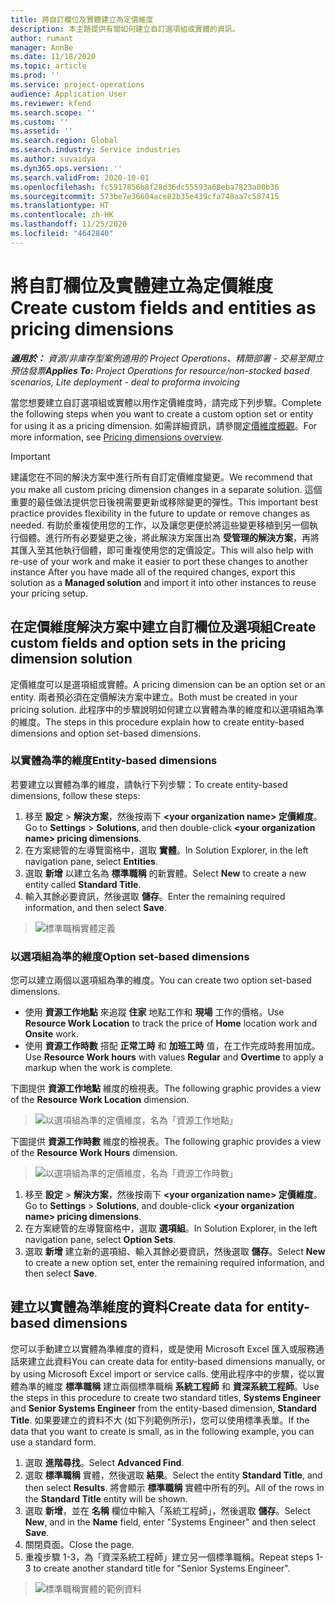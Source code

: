 ```yaml
---
title: 將自訂欄位及實體建立為定價維度
description: 本主題提供有關如何建立自訂選項組或實體的資訊。
author: rumant
manager: AnnBe
ms.date: 11/18/2020
ms.topic: article
ms.prod: ''
ms.service: project-operations
audience: Application User
ms.reviewer: kfend
ms.search.scope: ''
ms.custom: ''
ms.assetid: ''
ms.search.region: Global
ms.search.industry: Service industries
ms.author: suvaidya
ms.dyn365.ops.version: ''
ms.search.validFrom: 2020-10-01
ms.openlocfilehash: fc5917856b8f28d36dc55593a68eba7823a00b36
ms.sourcegitcommit: 573be7e36604ace82b35e439cfa748aa7c587415
ms.translationtype: HT
ms.contentlocale: zh-HK
ms.lasthandoff: 11/25/2020
ms.locfileid: "4642840"
---
```

# <a name="create-custom-fields-and-entities-as-pricing-dimensions"></a><span data-ttu-id="73f2c-103">將自訂欄位及實體建立為定價維度</span><span class="sxs-lookup"><span data-stu-id="73f2c-103">Create custom fields and entities as pricing dimensions</span></span>

<span data-ttu-id="73f2c-104">_**適用於：** 資源/非庫存型案例適用的 Project Operations、精簡部署 - 交易至開立預估發票_</span><span class="sxs-lookup"><span data-stu-id="73f2c-104">_**Applies To:** Project Operations for resource/non-stocked based scenarios, Lite deployment - deal to proforma invoicing_</span></span>

<span data-ttu-id="73f2c-105">當您想要建立自訂選項組或實體以用作定價維度時，請完成下列步驟。</span><span class="sxs-lookup"><span data-stu-id="73f2c-105">Complete the following steps when you want to create a custom option set or entity for using it as a pricing dimension.</span></span> <span data-ttu-id="73f2c-106">如需詳細資訊，請參閱[定價維度概觀](pricing-dimensions-overview.md)。</span><span class="sxs-lookup"><span data-stu-id="73f2c-106">For more information, see [Pricing dimensions overview](pricing-dimensions-overview.md).</span></span>  

> [!IMPORTANT]
> <span data-ttu-id="73f2c-107">建議您在不同的解決方案中進行所有自訂定價維度變更。</span><span class="sxs-lookup"><span data-stu-id="73f2c-107">We recommend that you make all custom pricing dimension changes in a separate solution.</span></span> <span data-ttu-id="73f2c-108">這個重要的最佳做法提供您日後視需要更新或移除變更的彈性。</span><span class="sxs-lookup"><span data-stu-id="73f2c-108">This important best practice provides flexibility in the future to update or remove changes as needed.</span></span> <span data-ttu-id="73f2c-109">有助於重複使用您的工作，以及讓您更便於將這些變更移植到另一個執行個體。進行所有必要變更之後，將此解決方案匯出為 **受管理的解決方案**，再將其匯入至其他執行個體，即可重複使用您的定價設定。</span><span class="sxs-lookup"><span data-stu-id="73f2c-109">This will also help with re-use of your work and make it easier to port these changes to another instance After you have made all of the required changes, export this solution as a **Managed solution** and import it into other instances to reuse your pricing setup.</span></span>

  
## <a name="create-custom-fields-and-option-sets-in-the-pricing-dimension-solution"></a><span data-ttu-id="73f2c-110">在定價維度解決方案中建立自訂欄位及選項組</span><span class="sxs-lookup"><span data-stu-id="73f2c-110">Create custom fields and option sets in the pricing dimension solution</span></span>

<span data-ttu-id="73f2c-111">定價維度可以是選項組或實體。</span><span class="sxs-lookup"><span data-stu-id="73f2c-111">A pricing dimension can be an option set or an entity.</span></span> <span data-ttu-id="73f2c-112">兩者預必須在定價解決方案中建立。</span><span class="sxs-lookup"><span data-stu-id="73f2c-112">Both must be created in your pricing solution.</span></span> <span data-ttu-id="73f2c-113">此程序中的步驟說明如何建立以實體為準的維度和以選項組為準的維度。</span><span class="sxs-lookup"><span data-stu-id="73f2c-113">The steps in this procedure explain how to create entity-based dimensions and option set-based dimensions.</span></span>

### <a name="entity-based-dimensions"></a><span data-ttu-id="73f2c-114">以實體為準的維度</span><span class="sxs-lookup"><span data-stu-id="73f2c-114">Entity-based dimensions</span></span>
<span data-ttu-id="73f2c-115">若要建立以實體為準的維度，請執行下列步驟：</span><span class="sxs-lookup"><span data-stu-id="73f2c-115">To create entity-based dimensions, follow these steps:</span></span>

1. <span data-ttu-id="73f2c-116">移至 **設定** > **解決方案**，然後按兩下 **\<your organization name> 定價維度**。</span><span class="sxs-lookup"><span data-stu-id="73f2c-116">Go to **Settings** > **Solutions**, and then double-click **\<your organization name> pricing dimensions**.</span></span>
2. <span data-ttu-id="73f2c-117">在方案總管的左導覽窗格中，選取 **實體**。</span><span class="sxs-lookup"><span data-stu-id="73f2c-117">In Solution Explorer, in the left navigation pane, select **Entities**.</span></span>
3. <span data-ttu-id="73f2c-118">選取 **新增** 以建立名為 **標準職稱** 的新實體。</span><span class="sxs-lookup"><span data-stu-id="73f2c-118">Select **New** to create a new entity called **Standard Title**.</span></span> 
4. <span data-ttu-id="73f2c-119">輸入其餘必要資訊，然後選取 **儲存**。</span><span class="sxs-lookup"><span data-stu-id="73f2c-119">Enter the remaining required information, and then select **Save**.</span></span>

> ![標準職稱實體定義](media/Standard-Title-entity-definition.png)

### <a name="option-set-based-dimensions"></a><span data-ttu-id="73f2c-121">以選項組為準的維度</span><span class="sxs-lookup"><span data-stu-id="73f2c-121">Option set-based dimensions</span></span> 
<span data-ttu-id="73f2c-122">您可以建立兩個以選項組為準的維度。</span><span class="sxs-lookup"><span data-stu-id="73f2c-122">You can create two option set-based dimensions.</span></span> 

- <span data-ttu-id="73f2c-123">使用 **資源工作地點** 來追蹤 **住家** 地點工作和 **現場** 工作的價格。</span><span class="sxs-lookup"><span data-stu-id="73f2c-123">Use **Resource Work Location** to track the price of **Home** location work and **Onsite** work.</span></span> 
- <span data-ttu-id="73f2c-124">使用 **資源工作時數** 搭配 **正常工時** 和 **加班工時** 值，在工作完成時套用加成。</span><span class="sxs-lookup"><span data-stu-id="73f2c-124">Use **Resource Work hours** with values **Regular** and **Overtime** to apply a markup when the work is complete.</span></span>

<span data-ttu-id="73f2c-125">下圖提供 **資源工作地點** 維度的檢視表。</span><span class="sxs-lookup"><span data-stu-id="73f2c-125">The following graphic provides a view of the **Resource Work Location** dimension.</span></span> 

> ![以選項組為準的定價維度，名為「資源工作地點」](media/Option-set-PD-called-Resource-Work-Location.png)

<span data-ttu-id="73f2c-127">下圖提供 **資源工作時數** 維度的檢視表。</span><span class="sxs-lookup"><span data-stu-id="73f2c-127">The following graphic provides a view of the **Resource Work Hours** dimension.</span></span> 

> ![以選項組為準的定價維度，名為「資源工作時數」](media/Option-set-PD-called-Resource-Work-Hours.png)

1. <span data-ttu-id="73f2c-129">移至 **設定** > **解決方案**，然後按兩下 **\<your organization name> 定價維度**。</span><span class="sxs-lookup"><span data-stu-id="73f2c-129">Go to **Settings** > **Solutions**, and double-click  **\<your organization name> pricing dimensions**.</span></span> 
2. <span data-ttu-id="73f2c-130">在方案總管的左導覽窗格中，選取 **選項組**。</span><span class="sxs-lookup"><span data-stu-id="73f2c-130">In Solution Explorer, in the left navigation pane, select  **Option Sets**.</span></span> 
3. <span data-ttu-id="73f2c-131">選取 **新增** 建立新的選項組、輸入其餘必要資訊，然後選取 **儲存**。</span><span class="sxs-lookup"><span data-stu-id="73f2c-131">Select **New** to create a new option set, enter the remaining required information, and then select **Save**.</span></span>

## <a name="create-data-for-entity-based-dimensions"></a><span data-ttu-id="73f2c-132">建立以實體為準維度的資料</span><span class="sxs-lookup"><span data-stu-id="73f2c-132">Create data for entity-based dimensions</span></span>

<span data-ttu-id="73f2c-133">您可以手動建立以實體為準維度的資料，或是使用 Microsoft Excel 匯入或服務通話來建立此資料</span><span class="sxs-lookup"><span data-stu-id="73f2c-133">You can create data for entity-based dimensions manually, or by using Microsoft Excel import or service calls.</span></span> <span data-ttu-id="73f2c-134">使用此程序中的步驟，從以實體為準的維度 **標準職稱** 建立兩個標準職稱 **系統工程師** 和 **資深系統工程師**。</span><span class="sxs-lookup"><span data-stu-id="73f2c-134">Use the steps in this procedure to create two standard titles, **Systems Engineer** and **Senior Systems Engineer** from the entity-based dimension, **Standard Title**.</span></span> <span data-ttu-id="73f2c-135">如果要建立的資料不大 (如下列範例所示)，您可以使用標準表單。</span><span class="sxs-lookup"><span data-stu-id="73f2c-135">If the data that you want to create is small, as in the following example, you can use a standard form.</span></span>

1. <span data-ttu-id="73f2c-136">選取 **進階尋找**。</span><span class="sxs-lookup"><span data-stu-id="73f2c-136">Select **Advanced Find**.</span></span>
2. <span data-ttu-id="73f2c-137">選取 **標準職稱** 實體，然後選取 **結果**。</span><span class="sxs-lookup"><span data-stu-id="73f2c-137">Select the entity **Standard Title**, and then select **Results**.</span></span> <span data-ttu-id="73f2c-138">將會顯示 **標準職稱** 實體中所有的列。</span><span class="sxs-lookup"><span data-stu-id="73f2c-138">All of the rows in the **Standard Title** entity will be shown.</span></span>
3. <span data-ttu-id="73f2c-139">選取 **新增**，並在 **名稱** 欄位中輸入「系統工程師」，然後選取 **儲存**。</span><span class="sxs-lookup"><span data-stu-id="73f2c-139">Select **New**, and in the **Name** field, enter "Systems Engineer" and then select **Save**.</span></span>
4. <span data-ttu-id="73f2c-140">關閉頁面。</span><span class="sxs-lookup"><span data-stu-id="73f2c-140">Close the page.</span></span> 
5. <span data-ttu-id="73f2c-141">重複步驟 1-3，為「資深系統工程師」建立另一個標準職稱。</span><span class="sxs-lookup"><span data-stu-id="73f2c-141">Repeat steps 1-3 to create another standard title for "Senior Systems Engineer".</span></span>

> ![標準職稱實體的範例資料](media/ST-data.png)
